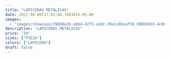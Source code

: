 ```yaml
---
title: "LAPICERAS METALICAS"
date: 2022-08-08T17:01:04.7003815-05:00
images:
  - "images/showcase/396b8e2b-eb64-42f5-a2dc-39acc8baaf50_098b9455-4c06-4312-b7ee-5830ab508aa7.webp"
description: "LAPICERAS METALICAS"
price: "20"
sizes: ["PIEZA"]
colors: ["LAPICERA"]
draft: false
---
```

